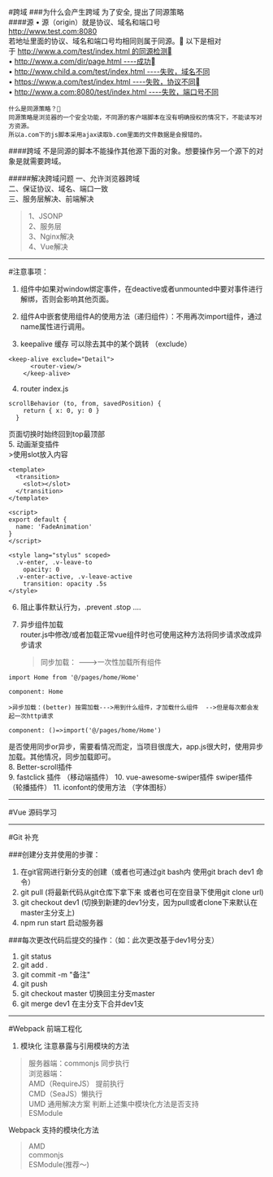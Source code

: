 #跨域
###为什么会产生跨域
    为了安全, 提出了同源策略  
####源
    • 源（origin）就是协议、域名和端口号  
    http://www.test.com:8080  
    若地址里面的协议、域名和端口号均相同则属于同源。
    以下是相对于 http://www.a.com/test/index.html 的同源检测  
    • http://www.a.com/dir/page.html ----成功  
    • http://www.child.a.com/test/index.html ----失败，域名不同  
    • https://www.a.com/test/index.html ----失败，协议不同  
    • http://www.a.com:8080/test/index.html ----失败，端口号不同
    
    什么是同源策略？ 
    同源策略是浏览器的一个安全功能，不同源的客户端脚本在没有明确授权的情况下，不能读写对方资源。  
    所以a.com下的js脚本采用ajax读取b.com里面的文件数据是会报错的。

####跨域
    不是同源的脚本不能操作其他源下面的对象。想要操作另一个源下的对象是就需要跨域。

#####解决跨域问题
一、允许浏览器跨域  
二、保证协议、域名、端口一致  
三、服务层解决、前端解决  
>1、JSONP  
2、服务层  
3、Nginx解决  
4、Vue解决  

-----
#注意事项：
1. 组件中如果对window绑定事件，在deactive或者unmounted中要对事件进行解绑，否则会影响其他页面。

2. 组件A中嵌套使用组件A的使用方法（递归组件）：不用再次import组件，通过name属性进行调用。
3. keepalive 缓存 可以除去其中的某个跳转 （exclude）
```
<keep-alive exclude="Detail">
      <router-view/>
    </keep-alive>
```

4. router index.js  
```
scrollBehavior (to, from, savedPosition) {
    return { x: 0, y: 0 }
  }
```
页面切换时始终回到top最顶部   
5. 动画渐变插件  
    >使用slot放入内容
```
<template>
  <transition>
    <slot></slot>
  </transition>
</template>

<script>
export default {
  name: 'FadeAnimation'
}
</script>

<style lang="stylus" scoped>
  .v-enter, .v-leave-to
    opacity: 0
  .v-enter-active, .v-leave-active
    transition: opacity .5s
</style>

```

6. 阻止事件默认行为，.prevent .stop ....
  
7. 异步组件加载  
router.js中修改/或者加载正常vue组件时也可使用这种方法将同步请求改成异步请求
  
    >同步加载：    --->一次性加载所有组件
```
import Home from '@/pages/home/Home'  

component: Home
```    
    >异步加载：(better) 按需加载--->用到什么组件，才加载什么组件  -->但是每次都会发起一次http请求
```
component: ()=>import('@/pages/home/Home')
```
是否使用同步or异步，需要看情况而定，当项目很庞大，app.js很大时，使用异步加载。其他情况，同步加载即可。  
8. Better-scroll插件   
9. fastclick 插件  （移动端插件）
10. vue-awesome-swiper插件  swiper插件 （轮播插件）
11. iconfont的使用方法  （字体图标）

---
#Vue 源码学习

---
#Git 补充

###创建分支并使用的步骤：
1. 在git官网进行新分支的创建（或者也可通过git bash内 使用git brach dev1 命令）  
2. git pull (将最新代码从git仓库下拿下来 或者也可在空目录下使用git clone url)  
3. git checkout dev1 (切换到新建的dev1分支，因为pull或者clone下来默认在master主分支上)
4. npm run start 启动服务器

###每次更改代码后提交的操作：（如：此次更改基于dev1号分支）    
1. git status  
2. git add .  
3. git commit -m "备注"  
4. git push
5. git checkout master 切换回主分支master  
6. git merge dev1 在主分支下合并dev1支


---
#Webpack 前端工程化
1. 模块化  注意暴露与引用模块的方法
>服务器端：commonjs  同步执行  
浏览器端：  
    AMD（RequireJS） 提前执行  
    CMD（SeaJS）懒执行  
    UMD 通用解决方案  判断上述集中模块化方法是否支持  
    ESModule  
    
Webpack 支持的模块化方法
  >AMD  
    commonjs  
    ESModule(推荐～)
    


